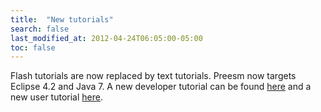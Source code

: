 ```yaml
---
title:  "New tutorials"
search: false
last_modified_at: 2012-04-24T06:05:00-05:00
toc: false
---
```


Flash tutorials are now replaced by text tutorials. Preesm now targets Eclipse 4.2 and Java 7. A new developer tutorial can be found [here](http://preesm.insa-rennes.fr/website/index.php?id=developer) and a new user tutorial [here](http://preesm.insa-rennes.fr/website/index.php?id=tutorials).
